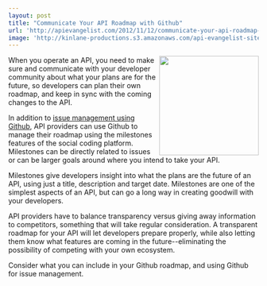 ```yaml
---
layout: post
title: "Communicate Your API Roadmap with Github"
url: 'http://apievangelist.com/2012/11/12/communicate-your-api-roadmap-with-github/'
image: 'http://kinlane-productions.s3.amazonaws.com/api-evangelist-site/blog/github-logo-basic.png'
---
```


[<img class="c1" src="https://s3.amazonaws.com/kinlane-productions/api-evangelist/github/github-logo.png" alt="" width="200" align="right" />][1]

When you operate an API, you need to make sure and communicate with your developer community about what your plans are for the future, so developers can plan their own roadmap, and keep in sync with the coming changes to the API.

In addition to [issue management using Github][2], API providers can use Github to manage their roadmap using the milestones features of the social coding platform. Milestones can be directly related to issues or can be larger goals around where you intend to take your API.

Milestones give developers insight into what the plans are the future of an API, using just a title, description and target date. Milestones are one of the simplest aspects of an API, but can go a long way in creating goodwill with your developers.

API providers have to balance transparency versus giving away information to competitors, something that will take regular consideration. A transparent roadmap for your API will let developers prepare properly, while also letting them know what features are coming in the future--eliminating the possibility of competing with your own ecosystem.

Consider what you can include in your Github roadmap, and using Github for issue management.

   [1]: https://github.com/ (Github)
   [2]: /2012/11/08/api-issue-management-using-github/ (API issue management with Github)

